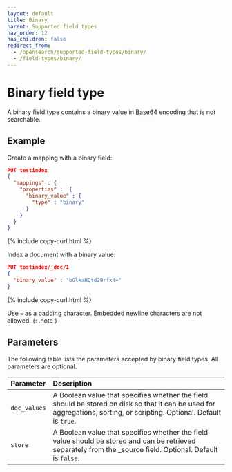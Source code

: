```yaml
---
layout: default
title: Binary
parent: Supported field types
nav_order: 12
has_children: false
redirect_from:
  - /opensearch/supported-field-types/binary/
  - /field-types/binary/
---
```


# Binary field type

A binary field type contains a binary value in [Base64](https://en.wikipedia.org/wiki/Base64) encoding that is not searchable. 

## Example

Create a mapping with a binary field:

```json
PUT testindex 
{
  "mappings" : {
    "properties" :  {
      "binary_value" : {
        "type" : "binary"
      }
    }
  }
}
```
{% include copy-curl.html %}

Index a document with a binary value:

```json
PUT testindex/_doc/1 
{
  "binary_value" : "bGlkaHQtd29rfx4="
}
```
{% include copy-curl.html %}

Use `=` as a padding character. Embedded newline characters are not allowed.
{: .note }

## Parameters

The following table lists the parameters accepted by binary field types. All parameters are optional.

Parameter | Description 
:--- | :--- 
`doc_values` | A Boolean value that specifies whether the field should be stored on disk so that it can be used for aggregations, sorting, or scripting. Optional. Default is `true`.
`store` | A Boolean value that specifies whether the field value should be stored and can be retrieved separately from the _source field. Optional. Default is `false`.